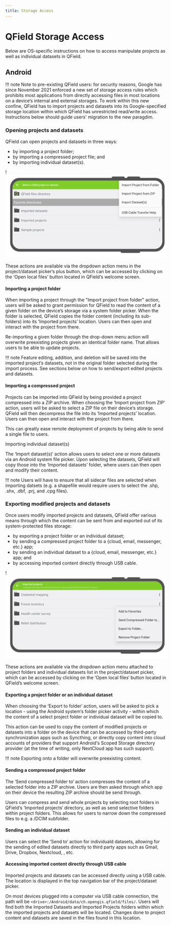```yaml
---
title: Storage Access
---
```


# QField Storage Access

Below are OS-specific instructions on how to access manipulate projects as well as
individual datasets in QField.

## Android

!!! note
    Note to pre-existing QField users: for security reasons, Google has since November 2021
    enforced a new set of storage access rules which prohibits most applications from directly
    accessing files in most locations on a device‘s internal and external storages. To work
    within this new confine, QField has to import projects and datasets into its Google-specified
    storage location within which QField has unrestricted read/write access. Instructions below
    should guide users' migration to the new paragdim.

### Opening projects and datasets

QField can open projects and datasets in three ways:

* by importing a project folder;
* by importing a compressed project file; and
* by importing individual dataset(s).

!![QField import actions](../assets/images/storage-import-actions.png)

These actions are available via the dropdown action menu in the project/dataset picker‘s
plus button, which can be accessed by clicking on the ‘Open local files’ button located in
QField‘s welcome screen.

#### Importing a project folder

When importing a project through the "Import project from folder" action, users will be
asked to grant permission for QField to read the content of a given folder on the
device’s storage via a system folder picker. When the folder is selected, QField copies
the folder content (including its sub-folders) into its ‘Imported projects’
location. Users can then open and interact with the project from there.

Re-importing a given folder through the drop-down menu action will overwrite preexisting
projects given an identical folder name. That allows users to be able to update projects.

!!! note
    Feature editing, addition, and deletion will be saved into the imported project’s
    datasets, not in the original folder selected during the import process. See sections below
    on how to send/export edited projects and datasets.

#### Importing a compressed project

Projects can be imported into QField by being provided a project compressed into a ZIP
archive. When choosing the ‘Import project from ZIP’ action, users will be asked to select
a ZIP file on their device‘s storage. QField will then decompress the file into its
‘Imported projects’ location. Users can then open and interact with the project from there.

This can greatly ease remote deployment of projects by being able to send a single
file to users.

Importing individual dataset(s)

The ‘Import dataset(s)‘ action allows users to select one or more datasets via an Android
system file picker. Upon selecting the datasets, QField will copy those into the
‘Imported datasets’ folder, where users can then open and modify their content.

!!! note
    Users will have to ensure that all sidecar files are selected when importing
    datsets (e.g. a shapefile would require users to select the .shp, .shx, .dbf, .prj,
    and .cpg files).

### Exporting modified projects and datasets

Once users modify imported projects and datasets, QField offer various means through which
the content can be sent from and exported out of its system-protected files storage:

* by exporting a project folder or an individual dataset;
* by sending a compressed project folder to a {cloud, email, messenger, etc.} app;
* by sending an individual dataset to a {cloud, email, messenger, etc.} app; and
* by accessing imported content directly through USB cable.

!![QField export actions](../assets/images/storage-export-actions.png)

These actions are available via the dropdown action menu attached to project folders and
individual datasets list in the project/dataset picker, which can be accessed by clicking
on the ‘Open local files‘ button located in QField’s welcome screen.

#### Exporting a project folder or an individual dataset

When choosing the ‘Export to folder‘ action, users will be asked to pick a location - using
the Android system‘s folder picker activity - within which the content of a select project folder
or individual dataset will be copied to.

This action can be used to copy the content of modified projects or datasets into a folder on
the device that can be accessed by third-party synchronization apps such as Syncthing, or
directly copy content into cloud accounts of providers that support Android‘s Scoped Storage directory
provider (at the time of writing, only NextCloud app has such support).

!!! note 
    Exporting onto a folder will overwrite preexisting content.

#### Sending a compressed project folder

The ‘Send compressed folder to‘ action compresses the content of a selected folder into a
ZIP archive. Users are then asked through which app on their device the resulting ZIP
archive should be send through.

Users can compress and send whole projects by selecting root folders in QField‘s ‘Imported
projects‘ directory, as well as send selective folders within project folders. This allows for
users to narrow down the compressed files to e.g. a /DCIM subfolder.

#### Sending an individual dataset

Users can select the ‘Send to‘ action for individuald datasets, allowing for the sending of
edited datasets directly to third party apps such as Gmail, Drive, Dropbox, Nextcloud,
<insert your favourite messenger app>, etc.

#### Accessing imported content directly through USB cable

Imported projects and datasets can be accessed directly using a USB cable. The location
is displayed in the top navigation bar of the project/dataset picker.

On most devices plugged into a computer via USB cable connection, the path will be
`<drive>:/Android/data/ch.opengis.qfield/files/`.  Users will find both the Imported Datasets and
Imported Projects folders within which the imported projects and datasets will be located.
Changes done to project content and datasets are saved in the files found in this location.
